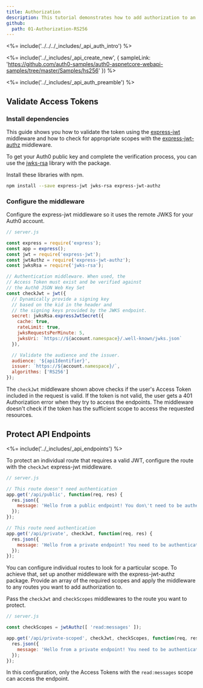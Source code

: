 ```yaml
---
title: Authorization
description: This tutorial demonstrates how to add authorization to an Express.js API.
github:
  path: 01-Authorization-RS256
---
```


<%= include('../../../_includes/_api_auth_intro') %>

<%= include('../_includes/_api_create_new', { sampleLink: 'https://github.com/auth0-samples/auth0-aspnetcore-webapi-samples/tree/master/Samples/hs256' }) %>

<%= include('../_includes/_api_auth_preamble') %>

## Validate Access Tokens

### Install dependencies

This guide shows you how to validate the token using the [express-jwt](https://github.com/auth0/express-jwt) middleware and how to check for appropriate scopes with the [express-jwt-authz](https://github.com/auth0/express-jwt-authz) middleware. 

To get your Auth0 public key and complete the verification process, you can use the [jwks-rsa](https://github.com/auth0/node-jwks-rsa) library with the package. 

Install these libraries with npm.

```bash
npm install --save express-jwt jwks-rsa express-jwt-authz
```
### Configure the middleware

Configure the express-jwt middleware so it uses the remote JWKS for your Auth0 account.

```js
// server.js

const express = require('express');
const app = express();
const jwt = require('express-jwt');
const jwtAuthz = require('express-jwt-authz');
const jwksRsa = require('jwks-rsa');

// Authentication middleware. When used, the
// Access Token must exist and be verified against
// the Auth0 JSON Web Key Set
const checkJwt = jwt({
  // Dynamically provide a signing key
  // based on the kid in the header and 
  // the signing keys provided by the JWKS endpoint.
  secret: jwksRsa.expressJwtSecret({
    cache: true,
    rateLimit: true,
    jwksRequestsPerMinute: 5,
    jwksUri: `https://${account.namespace}/.well-known/jwks.json`
  }),

  // Validate the audience and the issuer.
  audience: '${apiIdentifier}',
  issuer: `https://${account.namespace}/`,
  algorithms: ['RS256']
});
```

The `checkJwt` middleware shown above checks if the user's Access Token included in the request is valid. If the token is not valid, the user gets a 401 Authorization error when they try to access the endpoints. The middleware doesn't check if the token has the sufficient scope to access the requested resources.

## Protect API Endpoints

<%= include('../_includes/_api_endpoints') %>

To protect an individual route that requires a valid JWT, configure the route with the `checkJwt` express-jwt middleware.

```js
// server.js

// This route doesn't need authentication
app.get('/api/public', function(req, res) {
  res.json({
    message: 'Hello from a public endpoint! You don\'t need to be authenticated to see this.'
  });
});

// This route need authentication
app.get('/api/private', checkJwt, function(req, res) {
  res.json({
    message: 'Hello from a private endpoint! You need to be authenticated to see this.'
  });
});
```

You can configure individual routes to look for a particular scope. To achieve that, set up another middleware with the express-jwt-authz package. Provide an array of the required scopes and apply the middleware to any routes you want to add authorization to. 

Pass the `checkJwt` and `checkScopes` middlewares to the route you want to protect.

```js
// server.js

const checkScopes = jwtAuthz([ 'read:messages' ]);

app.get('/api/private-scoped', checkJwt, checkScopes, function(req, res) {
  res.json({
    message: 'Hello from a private endpoint! You need to be authenticated and have a scope of read:messages to see this.'
  });
});
```

In this configuration, only the Access Tokens with the `read:messages` scope can access the endpoint.
